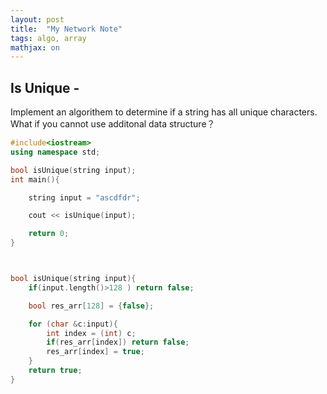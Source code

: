 ```yaml
---
layout: post
title:  "My Network Note"
tags: algo, array 
mathjax: on
---
```


## Is Unique -
Implement an algorithem to determine if a string has all unique characters. What if you cannot use additonal data structure？


```cpp
#include<iostream>
using namespace std;

bool isUnique(string input);
int main(){

	string input = "ascdfdr";

	cout << isUnique(input);

	return 0;
}



bool isUnique(string input){
	if(input.length()>128 ) return false;

	bool res_arr[128] = {false};

	for (char &c:input){
		int index = (int) c;
		if(res_arr[index]) return false;
		res_arr[index] = true;
	}
	return true;
}
```